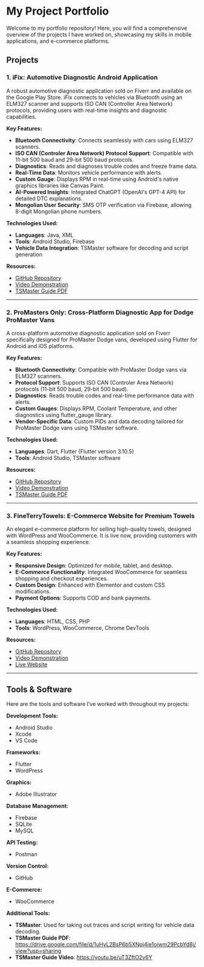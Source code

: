 # My Project Portfolio

Welcome to my portfolio repository! Here, you will find a comprehensive overview of the projects I have worked on, showcasing my skills in mobile applications, and e-commerce platforms.

## Projects

### 1. **iFix: Automotive Diagnostic Android Application**
A robust automotive diagnostic application sold on Fiverr and available on the Google Play Store. iFix connects to vehicles via Bluetooth using an ELM327 scanner and supports ISO CAN (Controller Area Network) protocols, providing users with real-time insights and diagnostic capabilities.

**Key Features:**
- **Bluetooth Connectivity**: Connects seamlessly with cars using ELM327 scanners.
- **ISO CAN (Controler Area Network) Protocol Support**: Compatible with 11-bit 500 baud and 29-bit 500 baud protocols.
- **Diagnostics**: Reads and diagnoses trouble codes and freeze frame data.
- **Real-Time Data**: Monitors vehicle performance with alerts.
- **Custom Gauge**: Displays RPM in real-time using Android's native graphics libraries like Canvas Paint.
- **AI-Powered Insights**: Integrated ChatGPT (OpenAI's GPT-4 API) for detailed DTC explanations.
- **Mongolian User Security**: SMS OTP verification via Firebase, allowing 8-digit Mongolian phone numbers.

**Technologies Used:**
- **Languages**: Java, XML
- **Tools**: Android Studio, Firebase
- **Vehicle Data Integration**: TSMaster software for decoding and script generation

**Resources:**
- [GitHub Repository](#)
- [Video Demonstration](#)
- [TSMaster Guide PDF](https://drive.google.com/file/d/1uHyL2BsP6b5XNpj4ie1oiwm29PcbYd8j/view?usp=sharing)

---

### 2. **ProMasters Only: Cross-Platform Diagnostic App for Dodge ProMaster Vans**
A cross-platform automotive diagnostic application sold on Fiverr specifically designed for ProMaster Dodge vans, developed using Flutter for Android and iOS platforms.

**Key Features:**
- **Bluetooth Connectivity**: Compatible with ProMaster Dodge vans via ELM327 scanners.
- **Protocol Support**: Supports ISO CAN (Controler Area Network) protocols (11-bit 500 baud, 29-bit 500 baud).
- **Diagnostics**: Reads trouble codes and real-time performance data with alerts.
- **Custom Gauges**: Displays RPM, Coolant Temperature, and other diagnostics using flutter_gauge library.
- **Vendor-Specific Data**: Custom PIDs and data decoding tailored for ProMaster Dodge vans using TSMaster software.

**Technologies Used:**
- **Languages**: Dart, Flutter (Flutter version 3.10.5)
- **Tools**: Android Studio, TSMaster software

**Resources:**
- [GitHub Repository](#)
- [Video Demonstration](#)
- [TSMaster Guide PDF](https://drive.google.com/file/d/1uHyL2BsP6b5XNpj4ie1oiwm29PcbYd8j/view?usp=sharing)


---

### 3. **FineTerryTowels: E-Commerce Website for Premium Towels**
An elegant e-commerce platform for selling high-quality towels, designed with WordPress and WooCommerce. It is live now, providing customers with a seamless shopping experience.

**Key Features:**
- **Responsive Design**: Optimized for mobile, tablet, and desktop.
- **E-Commerce Functionality**: Integrated WooCommerce for seamless shopping and checkout experiences.
- **Custom Design**: Enhanced with Elementor and custom CSS modifications.
- **Payment Options**: Supports COD and bank payments.

**Technologies Used:**
- **Languages**: HTML, CSS, PHP
- **Tools**: WordPress, WooCommerce, Chrome DevTools

**Resources:**
- [GitHub Repository](#)
- [Video Demonstration](#)
- [Live Website](https://fineterrytowels.com)

---

## Tools & Software

Here are the tools and software I’ve worked with throughout my projects:

**Development Tools:**
- Android Studio
- Xcode
- VS Code

**Frameworks:**
- Flutter
- WordPress

**Graphics:**
- Adobe Illustrator

**Database Management:**
- Firebase
- SQLite
- MySQL

**API Testing:**
- Postman

**Version Control:**
- GitHub

**E-Commerce:**
- WooCommerce

**Additional Tools:**
- **TSMaster**: Used for taking out traces and script writing for vehicle data decoding.
- **TSMaster Guide PDF**: https://drive.google.com/file/d/1uHyL2BsP6b5XNpj4ie1oiwm29PcbYd8j/view?usp=sharing
- **TSMaster Guide Video**: https://youtu.be/uT3ZftO2v6Y


